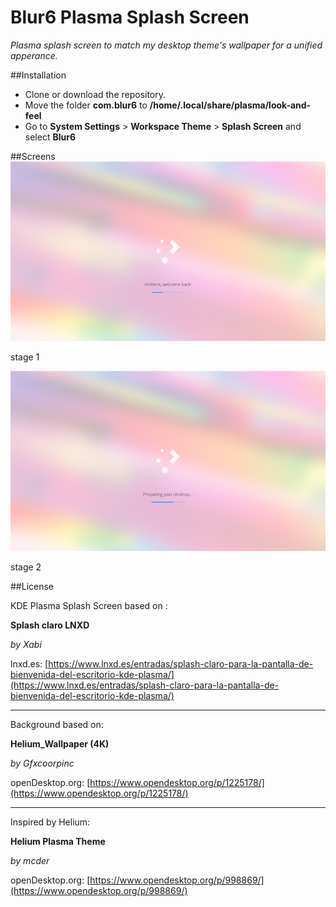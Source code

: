 Blur6 Plasma Splash Screen
========================
*Plasma splash screen to match my desktop theme's wallpaper for a unified apperance.*

##Installation



* Clone or download the repository.
* Move the folder **com.blur6** to  **/home/.local/share/plasma/look-and-feel** 
* Go to **System Settings** > **Workspace Theme** > **Splash Screen** and select **Blur6**

##Screens
![stage 1 preview](/img/splash_Hi_there.png)



stage 1


![stage 2 preview](/img/splash_Preparing.png)



stage 2

##License

KDE Plasma Splash Screen based on :

**Splash claro LNXD**

*by Xabi*

lnxd.es: [https://www.lnxd.es/entradas/splash-claro-para-la-pantalla-de-bienvenida-del-escritorio-kde-plasma/](https://www.lnxd.es/entradas/splash-claro-para-la-pantalla-de-bienvenida-del-escritorio-kde-plasma/)

___

Background based on:

**Helium_Wallpaper (4K)** 

*by Gfxcoorpinc*

openDesktop.org: [https://www.opendesktop.org/p/1225178/](https://www.opendesktop.org/p/1225178/)

___

Inspired by Helium:

**Helium Plasma Theme**

*by mcder*

openDesktop.org: [https://www.opendesktop.org/p/998869/](https://www.opendesktop.org/p/998869/)

